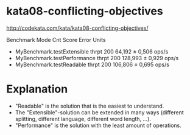 # kata08-conflicting-objectives

http://codekata.com/kata/kata08-conflicting-objectives/

Benchmark                     Mode  Cnt    Score   Error  Units
- MyBenchmark.testExtensible   thrpt  200   64,192 ± 0,506  ops/s
- MyBenchmark.testPerformance  thrpt  200  128,993 ± 0,929  ops/s
- MyBenchmark.testReadable     thrpt  200  106,806 ± 0,695  ops/s

# Explanation
* "Readable" is the solution that is the easiest to understand.
* The "Extensible"-solution can be extended in many ways (different splitting, different language, different word length, ...).
* "Performance" is the solution with the least amount of operations.
